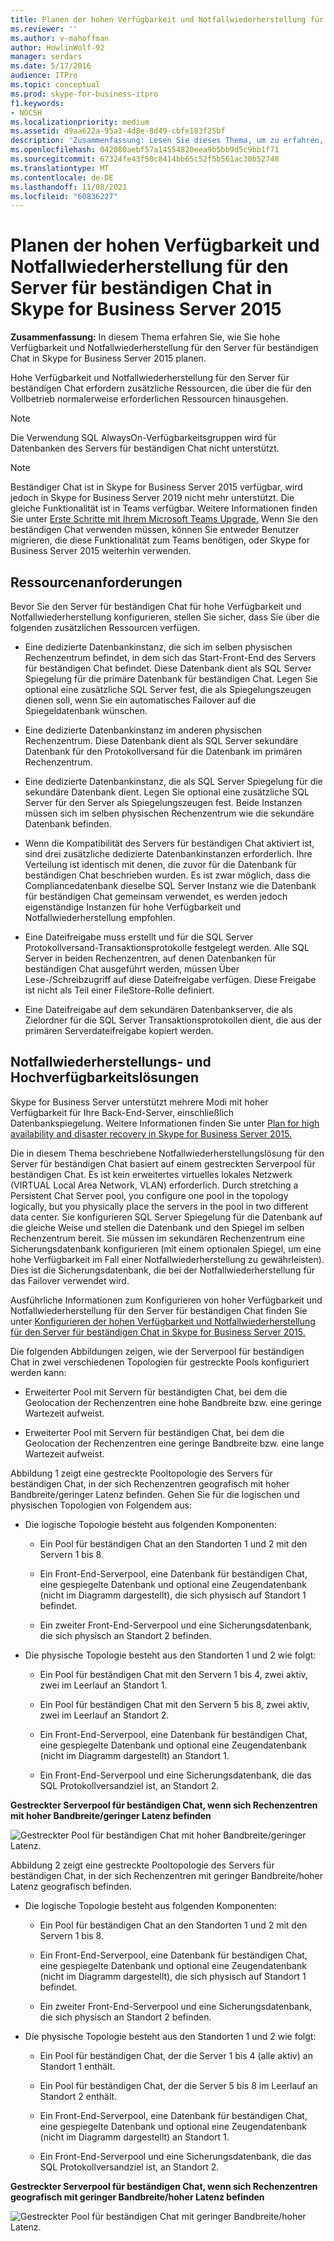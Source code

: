 ```yaml
---
title: Planen der hohen Verfügbarkeit und Notfallwiederherstellung für den Server für beständigen Chat in Skype for Business Server 2015
ms.reviewer: ''
ms.author: v-mahoffman
author: HowlinWolf-92
manager: serdars
ms.date: 5/17/2016
audience: ITPro
ms.topic: conceptual
ms.prod: skype-for-business-itpro
f1.keywords:
- NOCSH
ms.localizationpriority: medium
ms.assetid: d9aa622a-95a3-4d8e-8d49-cbfe183f25bf
description: 'Zusammenfassung: Lesen Sie dieses Thema, um zu erfahren, wie Sie hohe Verfügbarkeit und Notfallwiederherstellung für den Server für beständigen Chat in Skype for Business Server 2015 planen.'
ms.openlocfilehash: 042080aebf57a14554820eea9b5bb9d5c9bb1f71
ms.sourcegitcommit: 67324fe43f50c8414bb65c52f5b561ac30b52748
ms.translationtype: MT
ms.contentlocale: de-DE
ms.lasthandoff: 11/08/2021
ms.locfileid: "60836227"
---
```

# <a name="plan-for-high-availability-and-disaster-recovery-for-persistent-chat-server-in-skype-for-business-server-2015"></a>Planen der hohen Verfügbarkeit und Notfallwiederherstellung für den Server für beständigen Chat in Skype for Business Server 2015
 
**Zusammenfassung:** In diesem Thema erfahren Sie, wie Sie hohe Verfügbarkeit und Notfallwiederherstellung für den Server für beständigen Chat in Skype for Business Server 2015 planen.
  
Hohe Verfügbarkeit und Notfallwiederherstellung für den Server für beständigen Chat erfordern zusätzliche Ressourcen, die über die für den Vollbetrieb normalerweise erforderlichen Ressourcen hinausgehen. 
  
> [!NOTE]
> Die Verwendung SQL AlwaysOn-Verfügbarkeitsgruppen wird für Datenbanken des Servers für beständigen Chat nicht unterstützt. 

> [!NOTE] 
> Beständiger Chat ist in Skype for Business Server 2015 verfügbar, wird jedoch in Skype for Business Server 2019 nicht mehr unterstützt. Die gleiche Funktionalität ist in Teams verfügbar. Weitere Informationen finden Sie unter [Erste Schritte mit Ihrem Microsoft Teams Upgrade.](/microsoftteams/upgrade-start-here) Wenn Sie den beständigen Chat verwenden müssen, können Sie entweder Benutzer migrieren, die diese Funktionalität zum Teams benötigen, oder Skype for Business Server 2015 weiterhin verwenden. 
  
## <a name="resource-requirements"></a>Ressourcenanforderungen

Bevor Sie den Server für beständigen Chat für hohe Verfügbarkeit und Notfallwiederherstellung konfigurieren, stellen Sie sicher, dass Sie über die folgenden zusätzlichen Ressourcen verfügen. 
  
- Eine dedizierte Datenbankinstanz, die sich im selben physischen Rechenzentrum befindet, in dem sich das Start-Front-End des Servers für beständigen Chat befindet. Diese Datenbank dient als SQL Server Spiegelung für die primäre Datenbank für beständigen Chat. Legen Sie optional eine zusätzliche SQL Server fest, die als Spiegelungszeugen dienen soll, wenn Sie ein automatisches Failover auf die Spiegeldatenbank wünschen.
    
- Eine dedizierte Datenbankinstanz im anderen physischen Rechenzentrum. Diese Datenbank dient als SQL Server sekundäre Datenbank für den Protokollversand für die Datenbank im primären Rechenzentrum.
    
- Eine dedizierte Datenbankinstanz, die als SQL Server Spiegelung für die sekundäre Datenbank dient. Legen Sie optional eine zusätzliche SQL Server für den Server als Spiegelungszeugen fest. Beide Instanzen müssen sich im selben physischen Rechenzentrum wie die sekundäre Datenbank befinden.
    
- Wenn die Kompatibilität des Servers für beständigen Chat aktiviert ist, sind drei zusätzliche dedizierte Datenbankinstanzen erforderlich. Ihre Verteilung ist identisch mit denen, die zuvor für die Datenbank für beständigen Chat beschrieben wurden. Es ist zwar möglich, dass die Compliancedatenbank dieselbe SQL Server Instanz wie die Datenbank für beständigen Chat gemeinsam verwendet, es werden jedoch eigenständige Instanzen für hohe Verfügbarkeit und Notfallwiederherstellung empfohlen.
    
- Eine Dateifreigabe muss erstellt und für die SQL Server Protokollversand-Transaktionsprotokolle festgelegt werden. Alle SQL Server in beiden Rechenzentren, auf denen Datenbanken für beständigen Chat ausgeführt werden, müssen Über Lese-/Schreibzugriff auf diese Dateifreigabe verfügen. Diese Freigabe ist nicht als Teil einer FileStore-Rolle definiert.
    
- Eine Dateifreigabe auf dem sekundären Datenbankserver, die als Zielordner für die SQL Server Transaktionsprotokollen dient, die aus der primären Serverdateifreigabe kopiert werden.
    
## <a name="disaster-recovery-and-high-availability-solutions"></a>Notfallwiederherstellungs- und Hochverfügbarkeitslösungen

Skype for Business Server unterstützt mehrere Modi mit hoher Verfügbarkeit für Ihre Back-End-Server, einschließlich Datenbankspiegelung. Weitere Informationen finden Sie unter [Plan for high availability and disaster recovery in Skype for Business Server 2015.](../../plan-your-deployment/high-availability-and-disaster-recovery/high-availability-and-disaster-recovery.md) 
  
Die in diesem Thema beschriebene Notfallwiederherstellungslösung für den Server für beständigen Chat basiert auf einem gestreckten Serverpool für beständigen Chat. Es ist kein erweitertes virtuelles lokales Netzwerk (VIRTUAL Local Area Network, VLAN) erforderlich. Durch stretching a Persistent Chat Server pool, you configure one pool in the topology logically, but you physically place the servers in the pool in two different data center. Sie konfigurieren SQL Server Spiegelung für die Datenbank auf die gleiche Weise und stellen die Datenbank und den Spiegel im selben Rechenzentrum bereit. Sie müssen im sekundären Rechenzentrum eine Sicherungsdatenbank konfigurieren (mit einem optionalen Spiegel, um eine hohe Verfügbarkeit im Fall einer Notfallwiederherstellung zu gewährleisten). Dies ist die Sicherungsdatenbank, die bei der Notfallwiederherstellung für das Failover verwendet wird. 
  
Ausführliche Informationen zum Konfigurieren von hoher Verfügbarkeit und Notfallwiederherstellung für den Server für beständigen Chat finden Sie unter [Konfigurieren der hohen Verfügbarkeit und Notfallwiederherstellung für den Server für beständigen Chat in Skype for Business Server 2015.](../../deploy/deploy-persistent-chat-server/configure-hadr-for-persistent-chat.md) 
  
Die folgenden Abbildungen zeigen, wie der Serverpool für beständigen Chat in zwei verschiedenen Topologien für gestreckte Pools konfiguriert werden kann:
  
- Erweiterter Pool mit Servern für beständigten Chat, bei dem die Geolocation der Rechenzentren eine hohe Bandbreite bzw. eine geringe Wartezeit aufweist.
    
- Erweiterter Pool mit Servern für beständigen Chat, bei dem die Geolocation der Rechenzentren eine geringe Bandbreite bzw. eine lange Wartezeit aufweist.
    
Abbildung 1 zeigt eine gestreckte Pooltopologie des Servers für beständigen Chat, in der sich Rechenzentren geografisch mit hoher Bandbreite/geringer Latenz befinden. Gehen Sie für die logischen und physischen Topologien von Folgendem aus:
  
- Die logische Topologie besteht aus folgenden Komponenten:
    
  - Ein Pool für beständigen Chat an den Standorten 1 und 2 mit den Servern 1 bis 8.
    
  - Ein Front-End-Serverpool, eine Datenbank für beständigen Chat, eine gespiegelte Datenbank und optional eine Zeugendatenbank (nicht im Diagramm dargestellt), die sich physisch auf Standort 1 befindet. 
    
  - Ein zweiter Front-End-Serverpool und eine Sicherungsdatenbank, die sich physisch an Standort 2 befinden.
    
- Die physische Topologie besteht aus den Standorten 1 und 2 wie folgt:
    
  - Ein Pool für beständigen Chat mit den Servern 1 bis 4, zwei aktiv, zwei im Leerlauf an Standort 1.
    
  - Ein Pool für beständigen Chat mit den Servern 5 bis 8, zwei aktiv, zwei im Leerlauf an Standort 2.
    
  - Ein Front-End-Serverpool, eine Datenbank für beständigen Chat, eine gespiegelte Datenbank und optional eine Zeugendatenbank (nicht im Diagramm dargestellt) an Standort 1.
    
  - Ein Front-End-Serverpool und eine Sicherungsdatenbank, die das SQL Protokollversandziel ist, an Standort 2.
    
**Gestreckter Serverpool für beständigen Chat, wenn sich Rechenzentren mit hoher Bandbreite/geringer Latenz befinden**

![Gestreckter Pool für beständigen Chat mit hoher Bandbreite/geringer Latenz.](../../media/55cf3d4b-5f51-4d2f-84ca-b4a13dc5eba3.png)
  
Abbildung 2 zeigt eine gestreckte Pooltopologie des Servers für beständigen Chat, in der sich Rechenzentren mit geringer Bandbreite/hoher Latenz geografisch befinden.
  
- Die logische Topologie besteht aus folgenden Komponenten:
    
  - Ein Pool für beständigen Chat an den Standorten 1 und 2 mit den Servern 1 bis 8.
    
  - Ein Front-End-Serverpool, eine Datenbank für beständigen Chat, eine gespiegelte Datenbank und optional eine Zeugendatenbank (nicht im Diagramm dargestellt), die sich physisch auf Standort 1 befindet. 
    
  - Ein zweiter Front-End-Serverpool und eine Sicherungsdatenbank, die sich physisch an Standort 2 befinden.
    
- Die physische Topologie besteht aus den Standorten 1 und 2 wie folgt:
    
  - Ein Pool für beständigen Chat, der die Server 1 bis 4 (alle aktiv) an Standort 1 enthält.
    
  - Ein Pool für beständigen Chat, der die Server 5 bis 8 im Leerlauf an Standort 2 enthält.
    
  - Ein Front-End-Serverpool, eine Datenbank für beständigen Chat, eine gespiegelte Datenbank und optional eine Zeugendatenbank (nicht im Diagramm dargestellt) an Standort 1.
    
  - Ein Front-End-Serverpool und eine Sicherungsdatenbank, die das SQL Protokollversandziel ist, an Standort 2.
    
**Gestreckter Serverpool für beständigen Chat, wenn sich Rechenzentren geografisch mit geringer Bandbreite/hoher Latenz befinden**

![Gestreckter Pool für beständigen Chat mit geringer Bandbreite/hoher Latenz.](../../media/40cbd902-57b8-4d57-a61c-cde4e0bd47f0.png)
  

